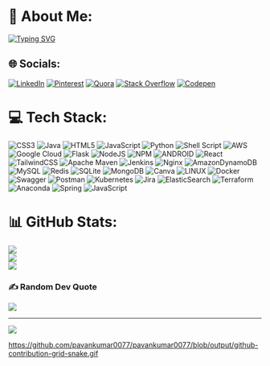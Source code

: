 <!-- [![Typing SVG](https://readme-typing-svg.herokuapp.com?font=Fira+Code&weight=300&size=16&pause=1000&width=435&lines=%F0%9F%91%8B+Hi%2C+I%E2%80%99m+Pavan+Kumar+Dasari+;%F0%9F%91%80+I%E2%80%99m+interested+in+Cloud+%E2%98%81%2C+Front-end%2C+Backend;%F0%9F%8C%B1+I%E2%80%99m+currently+learning+DevOps+;%F0%9F%92%9E%EF%B8%8F+I%E2%80%99m+looking+to+collaborate+on+DevOps;%F0%9F%93%AB+How+to+reach+me+-+dasarepavan007%40gmail.com)](https://git.io/typing-svg) -->


# 💫 About Me:

[![Typing SVG](https://readme-typing-svg.herokuapp.com?font=Fira+Code&weight=300&size=16&pause=1000&width=435&lines=%F0%9F%91%8B+Hi%2C+I%E2%80%99m+Pavan+Kumar+Dasari+;%F0%9F%91%80+I%E2%80%99m+interested+in+Cloud+%E2%98%81%2C+Front-end%2C+Backend;%F0%9F%8C%B1+I%E2%80%99m+currently+learning+DevOps+;%F0%9F%92%9E%EF%B8%8F+I%E2%80%99m+looking+to+collaborate+on+DevOps;%F0%9F%93%AB+How+to+reach+me+-+dasarepavan007%40gmail.com)](https://git.io/typing-svg)


## 🌐 Socials:
[![LinkedIn](https://img.shields.io/badge/LinkedIn-%230077B5.svg?logo=linkedin&logoColor=white)](https://linkedin.com/in/pavan-kumar-dasari-94b98017b/) [![Pinterest](https://img.shields.io/badge/Pinterest-%23E60023.svg?logo=Pinterest&logoColor=white)](https://pinterest.com/dasarepavan007/) [![Quora](https://img.shields.io/badge/Quora-%23B92B27.svg?logo=Quora&logoColor=white)](https://quora.com/profile/profile/Pavan-Kumar-4152) [![Stack Overflow](https://img.shields.io/badge/-Stackoverflow-FE7A16?logo=stack-overflow&logoColor=white)](https://stackoverflow.com/users/9960213/pavan-kumar) [![Codepen](https://img.shields.io/badge/Codepen-000000?style=for-the-badge&logo=codepen&logoColor=white)](https://codepen.io/pavan-kumar-the-bashful) 

# 💻 Tech Stack:
![CSS3](https://img.shields.io/badge/css3-%231572B6.svg?style=for-the-badge&logo=css3&logoColor=white) ![Java](https://img.shields.io/badge/java-%23ED8B00.svg?style=for-the-badge&logo=java&logoColor=white) ![HTML5](https://img.shields.io/badge/html5-%23E34F26.svg?style=for-the-badge&logo=html5&logoColor=white) ![JavaScript](https://img.shields.io/badge/javascript-%23323330.svg?style=for-the-badge&logo=javascript&logoColor=%23F7DF1E) ![Python](https://img.shields.io/badge/python-3670A0?style=for-the-badge&logo=python&logoColor=ffdd54) ![Shell Script](https://img.shields.io/badge/shell_script-%23121011.svg?style=for-the-badge&logo=gnu-bash&logoColor=white) ![AWS](https://img.shields.io/badge/AWS-%23FF9900.svg?style=for-the-badge&logo=amazon-aws&logoColor=white) ![Google Cloud](https://img.shields.io/badge/Google%20Cloud-%234285F4.svg?style=for-the-badge&logo=google-cloud&logoColor=white) ![Flask](https://img.shields.io/badge/flask-%23000.svg?style=for-the-badge&logo=flask&logoColor=white) ![NodeJS](https://img.shields.io/badge/node.js-6DA55F?style=for-the-badge&logo=node.js&logoColor=white) ![NPM](https://img.shields.io/badge/NPM-%23000000.svg?style=for-the-badge&logo=npm&logoColor=white) ![ANDROID](https://img.shields.io/badge/android-%2320232a.svg?style=for-the-badge&logo=android&logoColor=%a4c639) ![React](https://img.shields.io/badge/react-%2320232a.svg?style=for-the-badge&logo=react&logoColor=%2361DAFB) ![TailwindCSS](https://img.shields.io/badge/tailwindcss-%2338B2AC.svg?style=for-the-badge&logo=tailwind-css&logoColor=white) ![Apache Maven](https://img.shields.io/badge/Apache%20Maven-C71A36?style=for-the-badge&logo=Apache%20Maven&logoColor=white) ![Jenkins](https://img.shields.io/badge/jenkins-%232C5263.svg?style=for-the-badge&logo=jenkins&logoColor=white) ![Nginx](https://img.shields.io/badge/nginx-%23009639.svg?style=for-the-badge&logo=nginx&logoColor=white) ![AmazonDynamoDB](https://img.shields.io/badge/Amazon%20DynamoDB-4053D6?style=for-the-badge&logo=Amazon%20DynamoDB&logoColor=white) ![MySQL](https://img.shields.io/badge/mysql-%2300f.svg?style=for-the-badge&logo=mysql&logoColor=white) ![Redis](https://img.shields.io/badge/redis-%23DD0031.svg?style=for-the-badge&logo=redis&logoColor=white) ![SQLite](https://img.shields.io/badge/sqlite-%2307405e.svg?style=for-the-badge&logo=sqlite&logoColor=white) ![MongoDB](https://img.shields.io/badge/MongoDB-%234ea94b.svg?style=for-the-badge&logo=mongodb&logoColor=white) ![Canva](https://img.shields.io/badge/Canva-%2300C4CC.svg?style=for-the-badge&logo=Canva&logoColor=white) ![LINUX](https://img.shields.io/badge/Linux-FCC624?style=for-the-badge&logo=linux&logoColor=black) ![Docker](https://img.shields.io/badge/docker-%230db7ed.svg?style=for-the-badge&logo=docker&logoColor=white) ![Swagger](https://img.shields.io/badge/-Swagger-%23Clojure?style=for-the-badge&logo=swagger&logoColor=white) ![Postman](https://img.shields.io/badge/Postman-FF6C37?style=for-the-badge&logo=postman&logoColor=white) ![Kubernetes](https://img.shields.io/badge/kubernetes-%23326ce5.svg?style=for-the-badge&logo=kubernetes&logoColor=white) ![Jira](https://img.shields.io/badge/jira-%230A0FFF.svg?style=for-the-badge&logo=jira&logoColor=white) ![ElasticSearch](https://img.shields.io/badge/-ElasticSearch-005571?style=for-the-badge&logo=elasticsearch) ![Terraform](https://img.shields.io/badge/terraform-%235835CC.svg?style=for-the-badge&logo=terraform&logoColor=white) ![Anaconda](https://img.shields.io/badge/Anaconda-%2344A833.svg?style=for-the-badge&logo=anaconda&logoColor=white) ![Spring](https://img.shields.io/badge/spring-%236DB33F.svg?style=for-the-badge&logo=spring&logoColor=white) ![JavaScript](https://img.shields.io/badge/javascript-%23323330.svg?style=for-the-badge&logo=javascript&logoColor=%23F7DF1E)
# 📊 GitHub Stats:
![](https://github-readme-stats.vercel.app/api?username=pavankumar0077&theme=chartreuse-dark&hide_border=false&include_all_commits=false&count_private=false)<br/>
![](https://github-readme-streak-stats.herokuapp.com/?user=pavankumar0077&theme=chartreuse-dark&hide_border=false)<br/>
![](https://github-readme-stats.vercel.app/api/top-langs/?username=pavankumar0077&theme=chartreuse-dark&hide_border=false&include_all_commits=false&count_private=false&layout=compact)

### ✍️ Random Dev Quote
![](https://quotes-github-readme.vercel.app/api?type=horizontal&theme=radical)

---
[![](https://visitcount.itsvg.in/api?id=pavankumar0077&icon=0&color=0)](https://visitcount.itsvg.in)

https://github.com/pavankumar0077/pavankumar0077/blob/output/github-contribution-grid-snake.gif

<!-- Proudly created with GPRM ( https://gprm.itsvg.in ) -->
